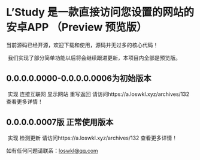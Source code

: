 # L’Study 是一款直接访问您设置的网站的安卓APP （Preview 预览版）

  当前源码已经开源，欢迎下载和使用，源码并无过多的核心代码！

  我们实现了部分简单功能以后将会继续跟进更新，本项目内全部是预览版。
  
## 0.0.0.0.0000-0.0.0.0.0006为初始版本 

  实现 连接互联网 显示网站 重写返回 
  请访问https://a.loswkl.xyz/archives/132 查看更多详情！
  
## 0.0.0.0.0007版 正常使用版本
  
  实现 检测更新 
  请访问https://a.loswkl.xyz/archives/132 查看更多详情！
  
  
  
  如有任何问题请联系：loswkl@qq.com
